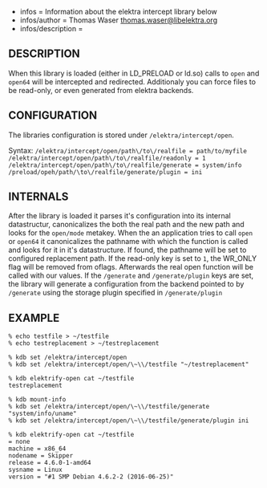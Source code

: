 - infos = Information about the elektra intercept library below 
- infos/author = Thomas Waser <thomas.waser@libelektra.org> 
- infos/description =

## DESCRIPTION

When this library is loaded (either in LD_PRELOAD or ld.so) calls to `open` and `open64` will be intercepted and redirected.
Additionaly you can force files to be read-only, or even generated from elektra backends.


## CONFIGURATION

The libraries configuration is stored under `/elektra/intercept/open`.

Syntax:
`/elektra/intercept/open/path\/to\/realfile = path/to/myfile`
`/elektra/intercept/open/path\/to\/realfile/readonly = 1`
`/elektra/intercept/open/path\/to\/realfile/generate = system/info`
`/preload/opeh/path/\to\/realfile/generate/plugin = ini`

## INTERNALS

After the library is loaded it parses it's configuration into its internal datastructur, canonicalizes the both the real path and the new path and looks for the `open/mode` metakey.
When the an application tries to call `open` or `open64` it canonicalizes the pathname with which the function is called and looks for it in it's datastructure. If found, the pathname will be set to configured replacement path. If the read-only key is set to `1`, the WR_ONLY flag will be removed from oflags. Afterwards the real open function will be called with our values.
If the `/generate` and `/generate/plugin` keys are set, the library will generate a configuration from the backend pointed to by `/generate` using the storage plugin specified in `/generate/plugin`

## EXAMPLE

```
% echo testfile > ~/testfile
% echo testreplacement > ~/testreplacement

% kdb set /elektra/intercept/open
% kdb set /elektra/intercept/open/\~\\/testfile "~/testreplacement"

% kdb elektrify-open cat ~/testfile
testreplacement

% kdb mount-info
% kdb set /elektra/intercept/open/\~\\/testfile/generate "system/info/uname"
% kdb set /elektra/intercept/open/\~\\/testfile/generate/plugin ini

% kdb elektrify-open cat ~/testfile
= none
machine = x86_64
nodename = Skipper
release = 4.6.0-1-amd64
sysname = Linux
version = "#1 SMP Debian 4.6.2-2 (2016-06-25)"

```
